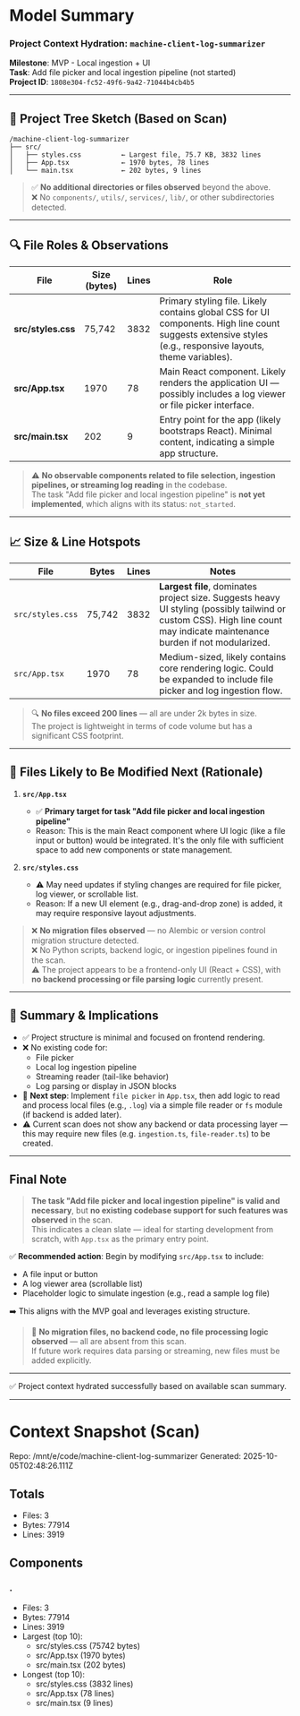 # Model Summary

### Project Context Hydration: `machine-client-log-summarizer`  
**Milestone**: MVP - Local ingestion + UI  
**Task**: Add file picker and local ingestion pipeline (not started)  
**Project ID**: `1808e304-fc52-49f6-9a42-71044b4cb4b5`  

---

## 📁 Project Tree Sketch (Based on Scan)

```
/machine-client-log-summarizer
├── src/
│   ├── styles.css          ← Largest file, 75.7 KB, 3832 lines
│   ├── App.tsx             ← 1970 bytes, 78 lines
│   └── main.tsx            ← 202 bytes, 9 lines
```

> ✅ **No additional directories or files observed** beyond the above.  
> ❌ No `components/`, `utils/`, `services/`, `lib/`, or other subdirectories detected.

---

## 🔍 File Roles & Observations

| File | Size (bytes) | Lines | Role |
|------|--------------|-------|------|
| **src/styles.css** | 75,742 | 3832 | Primary styling file. Likely contains global CSS for UI components. High line count suggests extensive styles (e.g., responsive layouts, theme variables). |
| **src/App.tsx** | 1970 | 78 | Main React component. Likely renders the application UI — possibly includes a log viewer or file picker interface. |
| **src/main.tsx** | 202 | 9 | Entry point for the app (likely bootstraps React). Minimal content, indicating a simple app structure. |

> ⚠️ **No observable components related to file selection, ingestion pipelines, or streaming log reading** in the codebase.  
> The task "Add file picker and local ingestion pipeline" is **not yet implemented**, which aligns with its status: `not_started`.

---

## 📈 Size & Line Hotspots

| File | Bytes | Lines | Notes |
|------|-------|--------|-------|
| `src/styles.css` | 75,742 | 3832 | **Largest file**, dominates project size. Suggests heavy UI styling (possibly tailwind or custom CSS). High line count may indicate maintenance burden if not modularized. |
| `src/App.tsx` | 1970 | 78 | Medium-sized, likely contains core rendering logic. Could be expanded to include file picker and log ingestion flow. |

> 🔍 **No files exceed 200 lines** — all are under 2k bytes in size.  
> The project is lightweight in terms of code volume but has a significant CSS footprint.

---

## 🚀 Files Likely to Be Modified Next (Rationale)

1. **`src/App.tsx`**  
   - ✅ **Primary target for task "Add file picker and local ingestion pipeline"**  
   - Reason: This is the main React component where UI logic (like a file input or button) would be integrated. It's the only file with sufficient space to add new components or state management.

2. **`src/styles.css`**  
   - ⚠️ May need updates if styling changes are required for file picker, log viewer, or scrollable list.  
   - Reason: If a new UI element (e.g., drag-and-drop zone) is added, it may require responsive layout adjustments.

> ❌ **No migration files observed** — no Alembic or version control migration structure detected.  
> ❌ No Python scripts, backend logic, or ingestion pipelines found in the scan.  
> ⚠️ The project appears to be a frontend-only UI (React + CSS), with **no backend processing or file parsing logic** currently present.

---

## 📝 Summary & Implications

- ✅ Project structure is minimal and focused on frontend rendering.
- ❌ No existing code for:
  - File picker
  - Local log ingestion pipeline
  - Streaming reader (tail-like behavior)
  - Log parsing or display in JSON blocks
- 🔧 **Next step**: Implement `file picker` in `App.tsx`, then add logic to read and process local files (e.g., `.log`) via a simple file reader or `fs` module (if backend is added later).
- ⚠️ Current scan does not show any backend or data processing layer — this may require new files (e.g. `ingestion.ts`, `file-reader.ts`) to be created.

---

## Final Note

> **The task "Add file picker and local ingestion pipeline" is valid and necessary**, but **no existing codebase support for such features was observed** in the scan.  
> This indicates a clean slate — ideal for starting development from scratch, with `App.tsx` as the primary entry point.

✅ **Recommended action**: Begin by modifying `src/App.tsx` to include:
- A file input or button
- A log viewer area (scrollable list)
- Placeholder logic to simulate ingestion (e.g., read a sample log file)

➡️ This aligns with the MVP goal and leverages existing structure.  

> 🚫 **No migration files, no backend code, no file processing logic observed** — all are absent from this scan.  
> If future work requires data parsing or streaming, new files must be added explicitly.

--- 

✅ Project context hydrated successfully based on available scan summary.

---

# Context Snapshot (Scan)

Repo: /mnt/e/code/machine-client-log-summarizer
Generated: 2025-10-05T02:48:26.111Z

## Totals
- Files: 3
- Bytes: 77914
- Lines: 3919

## Components
### .
- Files: 3
- Bytes: 77914
- Lines: 3919
- Largest (top 10):
  - src/styles.css (75742 bytes)
  - src/App.tsx (1970 bytes)
  - src/main.tsx (202 bytes)
- Longest (top 10):
  - src/styles.css (3832 lines)
  - src/App.tsx (78 lines)
  - src/main.tsx (9 lines)

